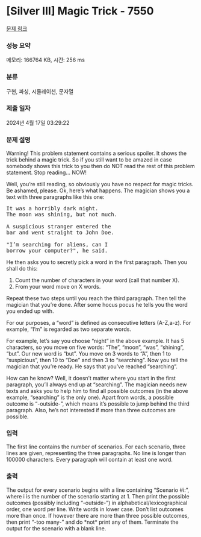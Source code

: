 # [Silver III] Magic Trick - 7550 

[문제 링크](https://www.acmicpc.net/problem/7550) 

### 성능 요약

메모리: 166764 KB, 시간: 256 ms

### 분류

구현, 파싱, 시뮬레이션, 문자열

### 제출 일자

2024년 4월 17일 03:29:22

### 문제 설명

<p>Warning! This problem statement contains a serious spoiler. It shows the trick behind a magic trick. So if you still want to be amazed in case somebody shows this trick to you then do NOT read the rest of this problem statement. Stop reading... NOW!</p>

<p>Well, you’re still reading, so obviously you have no respect for magic tricks. Be ashamed, please. Ok, here’s what happens. The magician shows you a text with three paragraphs like this one:</p>

<pre>It was a horribly dark night.
The moon was shining, but not much.

A suspicious stranger entered the
bar and went straight to John Doe.

"I’m searching for aliens, can I
borrow your computer?", he said.</pre>

<p>He then asks you to secretly pick a word in the first paragraph. Then you shall do this:</p>

<ol>
	<li>Count the number of characters in your word (call that number X).</li>
	<li>From your word move on X words.</li>
</ol>

<p>Repeat these two steps until you reach the third paragraph. Then tell the magician that you’re done. After some hocus pocus he tells you the word you ended up with.</p>

<p>For our purposes, a “word” is defined as consecutive letters (A-Z,a-z). For example, “I’m” is regarded as two separate words.</p>

<p>For example, let’s say you choose “night” in the above example. It has 5 characters, so you move on five words: “The”, “moon”, “was”, “shining”, “but”. Our new word is “but”. You move on 3 words to “A”, then 1 to “suspicious”, then 10 to “Doe” and then 3 to “searching”. Now you tell the magician that you’re ready. He says that you’ve reached “searching”.</p>

<p>How can he know? Well, it doesn’t matter where you start in the first paragraph, you’ll always end up at “searching”. The magician needs new texts and asks you to help him to find all possible outcomes (in the above example, “searching” is the only one). Apart from words, a possible outcome is “-outside-”, which means it’s possible to jump behind the third paragraph. Also, he’s not interested if more than three outcomes are possible.</p>

### 입력 

 <p>The first line contains the number of scenarios. For each scenario, three lines are given, representing the three paragraphs. No line is longer than 100000 characters. Every paragraph will contain at least one word.</p>

### 출력 

 <p>The output for every scenario begins with a line containing “Scenario #i:”, where i is the number of the scenario starting at 1. Then print the possible outcomes (possibly including “-outside-”) in alphabetical/lexicographical order, one word per line. Write words in lower case. Don’t list outcomes more than once. If however there are more than three possible outcomes, then print “-too many-” and do *not* print any of them. Terminate the output for the scenario with a blank line.</p>

